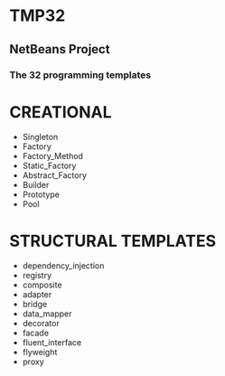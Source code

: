 # TMP32
## NetBeans Project
### The 32 programming templates

# CREATIONAL
- Singleton
- Factory
- Factory_Method
- Static_Factory
- Abstract_Factory
- Builder
- Prototype
- Pool

# STRUCTURAL TEMPLATES
* dependency_injection
* registry
* composite
* adapter
* bridge
* data_mapper
* decorator
* facade
* fluent_interface
* flyweight
* proxy